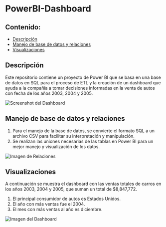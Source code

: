 # PowerBI-Dashboard

## Contenido:

- [Descripción](#descripción)
- [Manejo de base de datos y relaciones](#manejo-de-base-de-datos-y-relaciones)
- [Visualizaciones](#visualizaciones)

## Descripción

Este repositorio contiene un proyecto de Power BI que se basa en una base de datos en SQL para el proceso de ETL y la creación de un dashboard que ayuda a la compañía a tomar decisiones informadas en la venta de autos con fecha de los años 2003, 2004 y 2005.

![Screenshot del Dashboard](https://github.com/jolosjoel/PowerBI-Dashboard/assets/45809759/711bcf0c-9641-4a18-bbce-4736cf0f57ec)

## Manejo de base de datos y relaciones

1. Para el manejo de la base de datos, se convierte el formato SQL a un archivo CSV para facilitar su interpretación y manipulación.
2. Se realizan las uniones necesarias de las tablas en Power BI para un mejor manejo y visualización de los datos.

![Imagen de Relaciones](https://github.com/jolosjoel/PowerBI-Dashboard/assets/45809759/758f70b4-d013-49a0-bc5c-c2530532b290)

## Visualizaciones

A continuación se muestra el dashboard con las ventas totales de carros en los años 2003, 2004 y 2005, que suman un total de $8,847,772.
1. El principal consumidor de autos es Estados Unidos.
2. El año con más ventas fue el 2004.
3. El mes con más ventas al año es diciembre.

![Imagen del Dashboard](https://github.com/jolosjoel/PowerBI-Dashboard/assets/45809759/3b07624d-36b5-4d2c-b702-0e24a4b19436)

